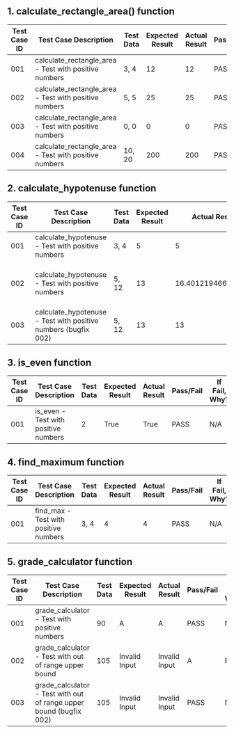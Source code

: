 ## 1. calculate_rectangle_area() function

| Test Case ID | Test Case Description | Test Data | Expected Result | Actual Result | Pass/Fail | If Fail, Why? |
|--------------|-----------------------|-----------|-----------------|---------------|-----------|---------------|
001 | calculate_rectangle_area - Test with positive numbers | 3, 4 | 12 | 12 | PASS | N/A |
002 | calculate_rectangle_area - Test with positive numbers | 5, 5 | 25 | 25 | PASS | N/A |
003 | calculate_rectangle_area - Test with positive numbers | 0, 0 | 0 | 0 | PASS | N/A |
004 | calculate_rectangle_area - Test with positive numbers | 10, 20 | 200 | 200 | PASS | N/A |

## 2. calculate_hypotenuse function
| Test Case ID | Test Case Description | Test Data | Expected Result | Actual Result | Pass/Fail | If Fail, Why? |
|--------------|-----------------------|-----------|-----------------|---------------|-----------|---------------|
001 | calculate_hypotenuse - Test with positive numbers | 3, 4 | 5 | 5 | PASS | N/A |
002 | calculate_hypotenuse - Test with positive numbers | 5, 12 | 13 | 16.401219466856727 | FAILED | a**3 is causing an incorrect calculation |
003 | calculate_hypotenuse - Test with positive numbers (bugfix 002) | 5, 12 | 13 | 13 | PASS | N/A |

## 3. is_even function
| Test Case ID | Test Case Description | Test Data | Expected Result | Actual Result | Pass/Fail | If Fail, Why? |
|--------------|-----------------------|-----------|-----------------|---------------|-----------|---------------|
001 | is_even - Test with positive numbers | 2 | True | True | PASS | N/A |

## 4. find_maximum function
| Test Case ID | Test Case Description | Test Data | Expected Result | Actual Result | Pass/Fail | If Fail, Why? |
|--------------|-----------------------|-----------|-----------------|---------------|-----------|---------------|
001 | find_max - Test with positive numbers | 3, 4 | 4 | 4 | PASS | N/A |

## 5. grade_calculator function
| Test Case ID | Test Case Description | Test Data | Expected Result | Actual Result | Pass/Fail | If Fail, Why? |
|--------------|-----------------------|-----------|-----------------|---------------|-----------|---------------|
001 | grade_calculator - Test with positive numbers | 90 | A | A | PASS | N/A |
002 | grade_calculator - Test with out of range upper bound | 105 | Invalid Input | Invalid Input | A | FAIL | No Upper bound in logic, need to add > 100 |
003 | grade_calculator - Test with out of range upper bound (bugfix 002) | 105 | Invalid Input | Invalid Input | PASS | N/A |